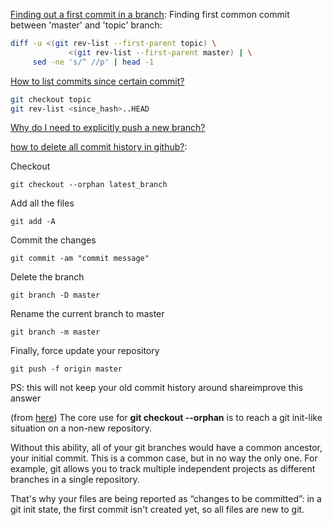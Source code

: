 
[Finding out a first commit in a branch](https://stackoverflow.com/a/4991675/5071635):
Finding first common commit between 'master' and 'topic' branch:
```sh
diff -u <(git rev-list --first-parent topic) \
             <(git rev-list --first-parent master) | \
     sed -ne 's/^ //p' | head -1
```

[How to list commits since certain commit?](https://stackoverflow.com/questions/7693249/how-to-list-commits-since-certain-commit)
```sh
git checkout topic
git rev-list <since_hash>..HEAD
```

[Why do I need to explicitly push a new branch?](https://stackoverflow.com/questions/17096311/why-do-i-need-to-explicitly-push-a-new-branch)  

[how to delete all commit history in github?](https://stackoverflow.com/questions/13716658/how-to-delete-all-commit-history-in-github):  


Checkout

    git checkout --orphan latest_branch

Add all the files

    git add -A

Commit the changes

    git commit -am "commit message"

Delete the branch

    git branch -D master

Rename the current branch to master

    git branch -m master

Finally, force update your repository

    git push -f origin master

PS: this will not keep your old commit history around
shareimprove this answer




(from [here](https://stackoverflow.com/questions/19980631/what-is-git-checkout-orphan-used-for)) The core use for __git checkout --orphan__ is to reach a git init-like situation on a non-new repository.

Without this ability, all of your git branches would have a common ancestor, your initial commit. This is a common case, but in no way the only one. For example, git allows you to track multiple independent projects as different branches in a single repository.

That's why your files are being reported as “changes to be committed”: in a git init state, the first commit isn't created yet, so all files are new to git.
